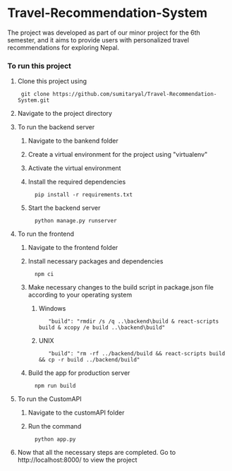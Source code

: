 # Travel-Recommendation-System
The project was developed as part of our minor project for the 6th semester, and it aims to provide users with personalized travel recommendations for exploring Nepal.

### To run this project 

1. Clone this project using 

        git clone https://github.com/sumitaryal/Travel-Recommendation-System.git

2. Navigate to the project directory 

3. To run the backend server
   
   1. Navigate to the bankend folder
   2. Create a virtual environment for the project using "virtualenv"
   3. Activate the virtual environment
   4. Install the required dependencies 

            pip install -r requirements.txt
   5. Start the backend server 

            python manage.py runserver
4. To run the frontend 
   1. Navigate to the frontend folder
   2. Install necessary packages and dependencies 

            npm ci
   3. Make necessary changes to the build script in package.json file according to your operating system
      1. Windows

                "build": "rmdir /s /q ..\backend\build & react-scripts build & xcopy /e build ..\backend\build"
      2. UNIX

                "build": "rm -rf ../backend/build && react-scripts build && cp -r build ../backend/build"
   4. Build the app for production server

            npm run build
5. To run the CustomAPI 
   1. Navigate to the customAPI folder
   2. Run the command

            python app.py
6. Now that all the necessary steps are completed. Go to http://localhost:8000/ to view the project
